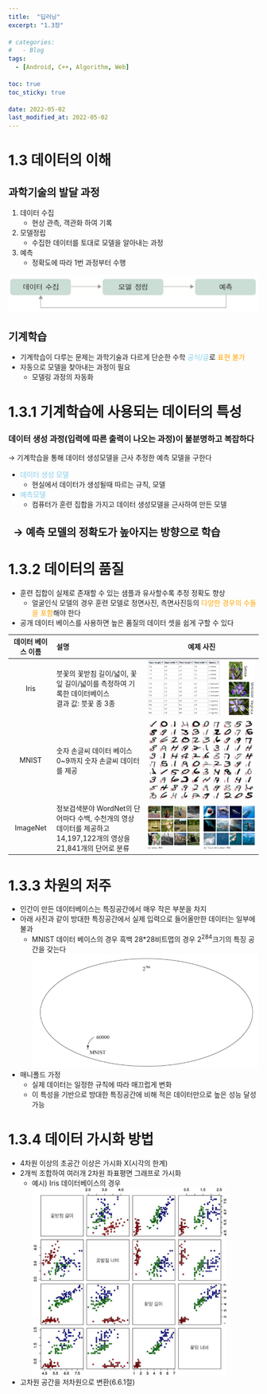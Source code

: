 ```yaml
---
title:  "딥러닝"
excerpt: "1.3장"

# categories:
#   - Blog
tags:
  - [Android, C++, Algorithm, Web]

toc: true
toc_sticky: true
 
date: 2022-05-02
last_modified_at: 2022-05-02
---
```


# 1.3 데이터의 이해

## 과학기술의 발달 과정

1. 데이터 수집
    - 현상 관측, 객관화 하여 기록
2. 모델정립
    - 수집한 데이터를 토대로 모델을 알아내는 과정
3. 예측
    - 정확도에 따라 1번 과정부터 수행

  ![과학기술의 발달 과정](../assets/img/modelevol.png)
  
## 기계학습

- 기계학습이 다루는 문제는 과학기술과 다르게 단순한 수학 <span style="color:skyblue">공식/글</span>로 <span style="color:orange">표현 불가</span>
- 자동으로 모델을 찾아내는 과정이 필요
  - 모델링 과정의 자동화

# 1.3.1 기계학습에 사용되는 데이터의 특성

### 데이터 생성 과정(입력에 따른 출력이 나오는 과정)이 불분명하고 복잡하다

&rarr; 기계학습을 통해 데이터 생성모델을 근사 추정한 예측 모델을 구한다
- <span style="color:skyblue">데이터 생성 모델</span>
  - 현실에서 데이터가 생성될때 따르는 규칙, 모델
- <span style="color:skyblue">예측모델</span>
  - 컴퓨터가 훈련 집합을 가지고 데이터 생성모델을 근사하여 만든 모델

## &nbsp; &rarr; 예측 모델의 정확도가 높아지는 방향으로 학습

# 1.3.2 데이터의 품질

- 훈련 집합이 실제로 존재할 수 있는 샘플과 유사할수록 추정 정확도 향상
  - 얼굴인식 모델의 경우 훈련 모델로 정면사진, 측면사진등의 <span style="color:orange">다양한 경우의 수들을 포함</span>해야 한다
- 공개 데이터 베이스를 사용하면 높은 품질의 데이터 셋을 쉽게 구할 수 있다

|데이터 베이스 이름|설명|예제 사진|
|:---:|:---|:---:|
|Iris|붓꽃의 꽃받침 길이/넓이, 꽃잎 길이/넓이를 측정하여 기록한 데이터베이스<br>결과 값: 붓꽃 종 3종|![붓꽃](../assets/img/IrisExample.png)
|MNIST|숫자 손글씨 데이터 베이스<br>0~9까지 숫자 손글씨 데이터를 제공|![손글씨](../assets/img/MNISTExample.png)
|ImageNet|정보검색분야 WordNet의 단어마다 수백, 수천개의 영상 데이터를 제공하고<br>14,197,122개의 영상을 21,841개의 단어로 분류|![이미지넷](../assets/img/ImageNetExample.png)

# 1.3.3 차원의 저주

- 인간이 만든 데이터베이스는 특징공간에서 매우 작은 부분을 차지
- 아래 사진과 같이 방대한 특징공간에서 실제 입력으로 들어올만한 데이터는 일부에 불과
  - MNIST 데이터 베이스의 경우 흑백 28*28비트맵의 경우 2<sup>284</sup>크기의 특징 공간을 갖는다
 ![차원의 저주](../assets/img/MNIST_Limit.png)
- 매니폴드 가정
  - 실제 데이터는 일정한 규칙에 따라 매끄럽게 변화
  - 이 특성을 기반으로 방대한 특징공간에 비해 적은 데이터만으로 높은 성능 달성 가능

# 1.3.4 데이터 가시화 방법

- 4차원 이상의 초공간 이상은 가시화 X(시각의 한계)
- 2개씩 조합하여 여러개 2차원 좌표평면 그래프로 가시화
  - 예시) Iris 데이터베이스의 경우
![차원의 저주](../assets/img/Iris_visualize.png)
- 고차원 공간을 저차원으로 변환(6.6.1절)